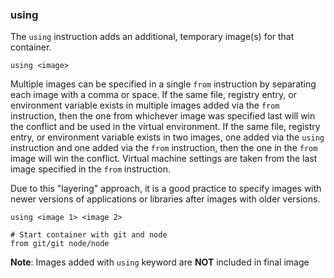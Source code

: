 ### using

The `using` instruction adds an additional, temporary image(s) for that container.

```
using <image>
```

Multiple images can be specified in a single `from` instruction by separating each image with a comma or space. If the same file, registry entry, or environment variable exists in multiple images added via the `from` instruction, then the one from whichever image was specified last will win the conflict and be used in the virtual environment. If the same file, registry entry, or environment variable exists in two images, one added via the `using` instruction and one added via the `from` instruction, then the one in the `from` image will win the conflict. Virtual machine settings are taken from the last image specified in the `from` instruction.

Due to this "layering" approach, it is a good practice to specify images with newer versions of applications or libraries after images with older versions.

```
using <image 1> <image 2>

# Start container with git and node
from git/git node/node
```

**Note**: Images added with `using` keyword are **NOT** included in final image
